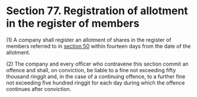 # Section 77. Registration of allotment in the register of members

\(1\) A company shall register an allotment of shares in the register of members referred to in [section 50](../../../part-2-formation-and-administration-of-companies/division-8-registered-office-and-registers/section-50.-register-of-members.md) within fourteen days from the date of the allotment.

\(2\) The company and every officer who contravene this section commit an offence and shall, on conviction, be liable to a fine not exceeding fifty thousand ringgit and, in the case of a continuing offence, to a further fine not exceeding five hundred ringgit for each day during which the offence continues after conviction.

